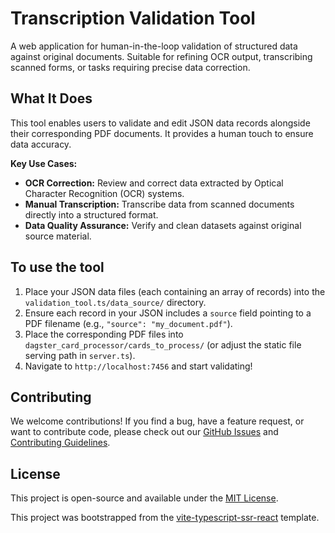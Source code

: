 # Transcription Validation Tool

A web application for human-in-the-loop validation of structured data against original documents. Suitable for refining OCR output, transcribing scanned forms, or tasks requiring precise data correction.

## What It Does

This tool enables users to validate and edit JSON data records alongside their corresponding PDF documents. It provides a human touch to ensure data accuracy.

**Key Use Cases:**

- **OCR Correction:** Review and correct data extracted by Optical Character Recognition (OCR) systems.
- **Manual Transcription:** Transcribe data from scanned documents directly into a structured format.
- **Data Quality Assurance:** Verify and clean datasets against original source material.

## To use the tool

1. Place your JSON data files (each containing an array of records) into the `validation_tool.ts/data_source/` directory.
2. Ensure each record in your JSON includes a `source` field pointing to a PDF filename (e.g., `"source": "my_document.pdf"`).
3. Place the corresponding PDF files into `dagster_card_processor/cards_to_process/` (or adjust the static file serving path in `server.ts`).
4. Navigate to `http://localhost:7456` and start validating!

## Contributing

We welcome contributions! If you find a bug, have a feature request, or want to contribute code, please check out our [GitHub Issues](https://github.com/saul/businessCardGenAI/issues) and [Contributing Guidelines](https://github.com/saul/businessCardGenAI/blob/main/CONTRIBUTING.md).

## License

This project is open-source and available under the [MIT License](https://github.com/saul/businessCardGenAI/blob/main/LICENSE).

This project was bootstrapped from the [vite-typescript-ssr-react](https://github.com/jonluca/vite-typescript-ssr-react) template.
